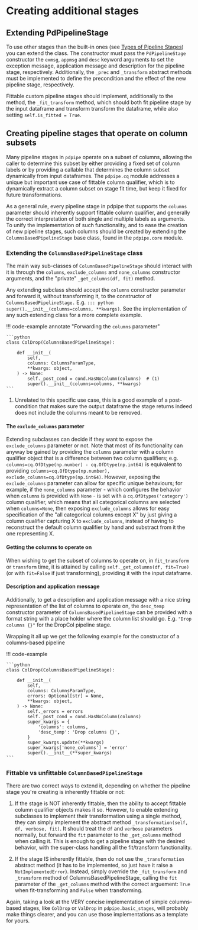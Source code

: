 
# Creating additional stages

## Extending PdPipelineStage

To use other stages than the built-in ones (see [Types of Pipeline Stages](#types-of-pipeline-stages)) you can extend the  class. The constructor must pass the `PdPipelineStage` constructor the `exmsg`, `appmsg` and `desc` keyword arguments to set the exception message, application message and description for the pipeline stage, respectively. Additionally, the `_prec` and `_transform` abstract methods must be implemented to define the precondition and the effect of the new pipeline stage, respectively.

Fittable custom pipeline stages should implement, additionally to the  method, the `_fit_transform` method, which should both fit pipeline stage by the input dataframe and transform transform the dataframe, while also setting `self.is_fitted = True`.


## Creating pipeline stages that operate on column subsets

Many pipeline stages in `pdpipe` operate on a subset of columns, allowing the
caller to determine this subset by either providing a fixed set of column
labels or by providing a callable that determines the column subset dynamically
from input dataframes. The `pdpipe.cq` module addresses a unique but important
use case of fittable column qualifier, which is to dynamically extract a column
subset on stage fit time, but keep it fixed for future transformations.

As a general rule, every pipeline stage in pdpipe that supports the `columns`
parameter should inherently support fittable column qualifier, and generally
the correct interpretation of both single and multiple labels as arguments. To
unify the implementation of such functionality, and to ease the creation of new
pipeline stages, such columns should be created by extending the
`ColumnsBasedPipelineStage` base class, found in the `pdpipe.core` module.


### Extending the `ColumnsBasedPipelineStage` class

The main way sub-classes of `ColumnBasedPipelineStage` should interact with it
is through the `columns`, `exclude_columns` and `none_columns` constructor
arguments, and the "private" `_get_columns(df, fit)` method.

Any extending subclass should accept the `columns` constructor parameter
and forward it, without transforming it, to the constructor of
`ColumnsBasedPipelineStage.` E.g.
`::: python super().__init__(columns=columns, **kwargs)`. See the
implementation of any such extending class for a more complete example.

!!! code-example annotate "Forwarding the `columns` parameter"

    ```python
	class ColDrop(ColumnsBasedPipelineStage):

		def __init__(
			self,
			columns: ColumnsParamType,
			**kwargs: object,
		) -> None:
			self._post_cond = cond.HasNoColumn(columns)  # (1)
			super().__init__(columns=columns, **kwargs)
    ```

1. Unrelated to this specific use case, this is a good example of a post-condition that makes sure the output dataframe the stage returns indeed does not include the columns meant to be removed.

#### The `exclude_columns` parameter

Extending subclasses can decide if they want to expose the
`exclude_columns` parameter or not. Note that most of its functionality
can anyway be gained by providing the `columns` parameter with a column
qualifier object that is a difference between two column qualifiers; e.g.
`columns=cq.OfDtype(np.number) - cq.OfDtype(np.int64)` is equivalent to
providing `columns=cq.OfDtype(np.number),
exclude_columns=cq.OfDtype(np.int64)`. However, exposing the
`exclude_columns` parameter can allow for specific unique behaviours; for
example, if the `none_columns` parameter - which configures the behavior
when `columns` is provided with `None` - is set with
a `cq.OfDtypes('category')` column qualifier, which means that all
categorical columns are selected when `columns=None`, then exposing
`exclude_columns` allows for easy specification of the "all categorical
columns except X" by just giving a column qualifier capturing X to
`exclude_columns`, instead of having to reconstruct the default column
qualifier by hand and substract from it the one representing X.

#### Getting the columns to operate on

When wishing to get the subset of columns to operate on, in
`fit_transform` or `transform` time, it is attained by calling
`self._get_columns(df, fit=True)` (or with `fit=False` if just
transforming), providing it with the input dataframe.

#### Description and application message

Additionally, to get a description and application message with a nice
string representation of the list of columns to operate on, the
`desc_temp` constructor parameter of `ColumnsBasedPipelineStage` can be
provided with a format string with a place holder where the column list
should go. E.g. `"Drop columns {}"` for the DropCol pipeline stage.


Wrapping it all up we get the following example for the constructor of a
columns-based pipeline

!!! code-example

    ```python
	class ColDrop(ColumnsBasedPipelineStage):

		def __init__(
			self,
			columns: ColumnsParamType,
			errors: Optional[str] = None,
			**kwargs: object,
		) -> None:
			self._errors = errors
			self._post_cond = cond.HasNoColumn(columns)
			super_kwargs = {
				'columns': columns,
				'desc_temp': 'Drop columns {}',
			}
			super_kwargs.update(**kwargs)
			super_kwargs['none_columns'] = 'error'
			super().__init__(**super_kwargs)
    ```


### Fittable vs unfittable `ColumnBasedPipelineStage`

There are two correct ways to extend it, depending on whether the pipeline
stage you're creating is inherently fittable or not:

1. If the stage is NOT inherently fittable, then the ability to accept
   fittable column qualifier objects makes it so. However, to enable
   extending subclasses to implement their transformation using a single
   method, they can simply implement the abstract method
   `_transformation(self, df, verbose, fit)`. It should treat the `df` and
   `verbose` parameters normally, but forward the `fit` parameter to the
   `_get_columns` method when calling it. This is enough to get a pipeline
   stage with the desired behavior, with the super-class handling all the
   fit/transform functionality.

2. If the stage IS inherently fittable, then do not use the
   `_transformation` abstract method (it has to be implemented, so just
   have it raise a `NotImplementedError`). Instead, simply override the
   `_fit_transform` and `_transform` method of ColumnsBasedPipelineStage,
   calling the `fit` parameter of the `_get_columns` method with the
   correct arguement: `True` when fit-transforming and `False` when
   transforming.

Again, taking a look at the VERY concise implementation of simple columns-based
stages, like `ColDrop` or `ValDrop` in `pdpipe.basic_stages`, will probably make
things clearer, and you can use those implementations as a template for yours.
